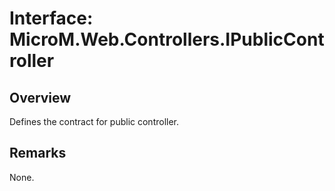 # Interface: MicroM.Web.Controllers.IPublicController
## Overview
Defines the contract for public controller.

## Remarks
None.

